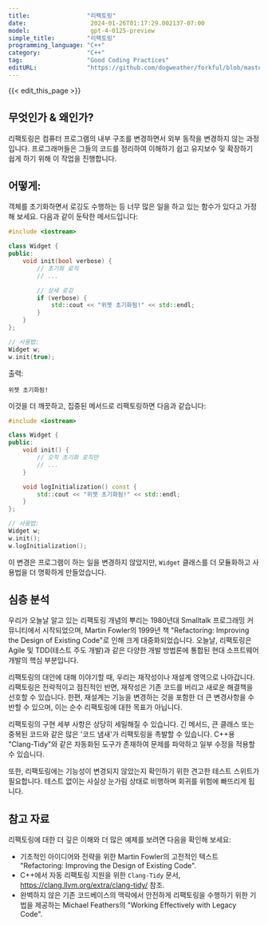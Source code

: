 ```yaml
---
title:                "리팩토링"
date:                  2024-01-26T01:17:29.002137-07:00
model:                 gpt-4-0125-preview
simple_title:         "리팩토링"
programming_language: "C++"
category:             "C++"
tag:                  "Good Coding Practices"
editURL:              "https://github.com/dogweather/forkful/blob/master/content/ko/cpp/refactoring.md"
---
```


{{< edit_this_page >}}

## 무엇인가 & 왜인가?

리팩토링은 컴퓨터 프로그램의 내부 구조를 변경하면서 외부 동작을 변경하지 않는 과정입니다. 프로그래머들은 그들의 코드를 정리하여 이해하기 쉽고 유지보수 및 확장하기 쉽게 하기 위해 이 작업을 진행합니다.

## 어떻게:

객체를 초기화하면서 로깅도 수행하는 등 너무 많은 일을 하고 있는 함수가 있다고 가정해 보세요. 다음과 같이 둔탁한 메서드입니다:

```C++
#include <iostream>

class Widget {
public:
    void init(bool verbose) {
        // 초기화 로직
        // ...

        // 상세 로깅
        if (verbose) {
            std::cout << "위젯 초기화됨!" << std::endl;
        }
    }
};

// 사용법:
Widget w;
w.init(true);
```

출력:
```
위젯 초기화됨!
```

이것을 더 깨끗하고, 집중된 메서드로 리팩토링하면 다음과 같습니다:

```C++
#include <iostream>

class Widget {
public:
    void init() {
        // 오직 초기화 로직만
        // ...
    }

    void logInitialization() const {
        std::cout << "위젯 초기화됨!" << std::endl;
    }
};

// 사용법:
Widget w;
w.init();
w.logInitialization();
```

이 변경은 프로그램이 하는 일을 변경하지 않았지만, `Widget` 클래스를 더 모듈화하고 사용법을 더 명확하게 만들었습니다.

## 심층 분석

우리가 오늘날 알고 있는 리팩토링 개념의 뿌리는 1980년대 Smalltalk 프로그래밍 커뮤니티에서 시작되었으며, Martin Fowler의 1999년 책 "Refactoring: Improving the Design of Existing Code"로 인해 크게 대중화되었습니다. 오늘날, 리팩토링은 Agile 및 TDD(테스트 주도 개발)과 같은 다양한 개발 방법론에 통합된 현대 소프트웨어 개발의 핵심 부분입니다.

리팩토링의 대안에 대해 이야기할 때, 우리는 재작성이나 재설계 영역으로 나아갑니다. 리팩토링은 전략적이고 점진적인 반면, 재작성은 기존 코드를 버리고 새로운 해결책을 선호할 수 있습니다. 한편, 재설계는 기능을 변경하는 것을 포함한 더 큰 변경사항을 수반할 수 있으며, 이는 순수 리팩토링에 대한 목표가 아닙니다.

리팩토링의 구현 세부 사항은 상당히 세밀해질 수 있습니다. 긴 메서드, 큰 클래스 또는 중복된 코드와 같은 많은 '코드 냄새'가 리팩토링을 촉발할 수 있습니다. C++용 "Clang-Tidy"와 같은 자동화된 도구가 존재하여 문제를 파악하고 일부 수정을 적용할 수 있습니다.

또한, 리팩토링에는 기능성이 변경되지 않았는지 확인하기 위한 견고한 테스트 스위트가 필요합니다. 테스트 없이는 사실상 눈가림 상태로 비행하며 회귀를 위험에 빠뜨리게 됩니다.

## 참고 자료

리팩토링에 대한 더 깊은 이해와 더 많은 예제를 보려면 다음을 확인해 보세요:

- 기초적인 아이디어와 전략을 위한 Martin Fowler의 고전적인 텍스트 "Refactoring: Improving the Design of Existing Code".
- C++에서 자동 리팩토링 지원을 위한 `Clang-Tidy` 문서, https://clang.llvm.org/extra/clang-tidy/ 참조.
- 완벽하지 않은 기존 코드베이스의 맥락에서 안전하게 리팩토링을 수행하기 위한 기법을 제공하는 Michael Feathers의 "Working Effectively with Legacy Code".